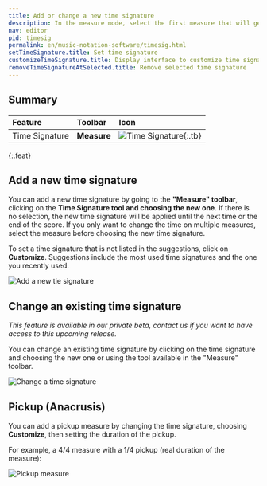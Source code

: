 ```yaml
---
title: Add or change a new time signature
description: In the measure mode, select the first measure that will get the new time signature, then click on the time signature tool and choose the desired one. Optionally you can choose a common time symbol instead of 4/4 and a cut time symbol instead of 2/2.
nav: editor
pid: timesig
permalink: en/music-notation-software/timesig.html
setTimeSignature.title: Set time signature
customizeTimeSignature.title: Display interface to customize time signature
removeTimeSignatureAtSelected.title: Remove selected time signature
---
```


## Summary

| Feature | Toolbar | Icon |
|:--------|:--------|:-----|
| Time Signature | **Measure** | ![Time Signature](https://prod.flat-cdn.com/img/icons/editorActions/timeSignature.svg){:.tb} |
{:.feat}

## Add a new time signature

You can add a new time signature by going to the **"Measure" toolbar**, clicking on the **Time Signature tool and choosing the new one**. If there is no selection, the new time signature will be applied until the next time or the end of the score. If you only want to change the time on multiple measures, select the measure before choosing the new time signature.

To set a time signature that is not listed in the suggestions, click on **Customize**. Suggestions include the most used time signatures and the one you recently used.

![Add a new tie signature](/help/assets/img/editor/time.png)

## Change an existing time signature

*This feature is available in our private beta, contact us if you want to have access to this upcoming release.*

You can change an existing time signature by clicking on the time signature and choosing the new one or using the tool available in the "Measure" toolbar.

![Change a time signature](/help/assets/img/editor/time-change.png)

## Pickup (Anacrusis)

You can add a pickup measure by changing the time signature, choosing **Customize**, then setting the duration of the pickup.

For example, a 4/4 measure with a 1/4 pickup (real duration of the measure):

![Pickup measure](/help/assets/img/editor/time-pickup.png)